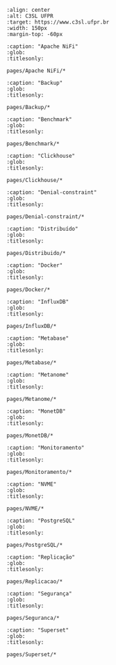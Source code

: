 ```{image} _static/c3sl.png
:align: center
:alt: C3SL UFPR
:target: https://www.c3sl.ufpr.br
:width: 150px
:margin-top: -60px
```

```{toctree}
:caption: "Apache NiFi"
:glob:
:titlesonly:

pages/Apache NiFi/*
```


```{toctree}
:caption: "Backup"
:glob:
:titlesonly:

pages/Backup/*
```


```{toctree}
:caption: "Benchmark"
:glob:
:titlesonly:

pages/Benchmark/*
```


```{toctree}
:caption: "Clickhouse"
:glob:
:titlesonly:

pages/Clickhouse/*
```


```{toctree}
:caption: "Denial-constraint"
:glob:
:titlesonly:

pages/Denial-constraint/*
```


```{toctree}
:caption: "Distribuído"
:glob:
:titlesonly:

pages/Distribuido/*
```


```{toctree}
:caption: "Docker"
:glob:
:titlesonly:

pages/Docker/*
```


```{toctree}
:caption: "InfluxDB"
:glob:
:titlesonly:

pages/InfluxDB/*
```


```{toctree}
:caption: "Metabase"
:glob:
:titlesonly:

pages/Metabase/*
```


```{toctree}
:caption: "Metanome"
:glob:
:titlesonly:

pages/Metanome/*
```


```{toctree}
:caption: "MonetDB"
:glob:
:titlesonly:

pages/MonetDB/*
```


```{toctree}
:caption: "Monitoramento"
:glob:
:titlesonly:

pages/Monitoramento/*
```

```{toctree}
:caption: "NVME"
:glob:
:titlesonly:

pages/NVME/*
```


```{toctree}
:caption: "PostgreSQL"
:glob:
:titlesonly:

pages/PostgreSQL/*
```


```{toctree}
:caption: "Replicação"
:glob:
:titlesonly:

pages/Replicacao/*
```


```{toctree}
:caption: "Segurança"
:glob:
:titlesonly:

pages/Seguranca/*
```

```{toctree}
:caption: "Superset"
:glob:
:titlesonly:

pages/Superset/*
```
